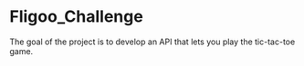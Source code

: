 # Fligoo_Challenge
The goal of the project is to develop an API that lets you play the tic-tac-toe game.

